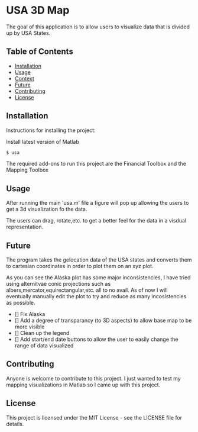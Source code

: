 # USA 3D Map

The goal of this application is to allow users to visualize data that is divided up by USA States.

## Table of Contents

- [Installation](#installation)
- [Usage](#usage)
- [Context](#context)
- [Future](#future)
- [Contributing](#contributing)
- [License](#license)

## Installation

Instructions for installing the project:

Install latest version of Matlab


``` bash
$ usa
```

The required add-ons to run this project are the Financial Toolbox and the Mapping Toolbox
## Usage
After running the main 'usa.m' file a figure will pop up allowing the users to get a 3d visualization fo the data.

The users can drag, rotate,etc. to get a better feel for the data in a visdual representation.


## Future
The program takes the gelocation data of the USA states and converts them to cartesian coordinates in order to plot them on an xyz plot.

As you can see the Alaska plot has some major inconsistencies, I have tried using alternitvae conic projections such as albers,mercator,equirectangular,etc. all to no avail. As of now I will eventually manually edit the plot to try and reduce as many incosistencies as possible.

- [] Fix Alaska
- [] Add a degree of transparancy (to 3D aspects) to allow base map to be more visible
- [] Clean up the legend
- [] Add start/end date buttons to allow the user to easily change the range of data visualized


## Contributing
Anyone is welcome to contribute to this project.
I just wanted to test my mapping visualizations in Matlab so I came up with this project.

## License
This project is licensed under the MIT License - see the LICENSE file for details.
